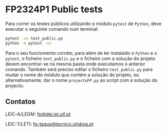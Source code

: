 # FP2324P1 Public tests

Para correr os testes públicos utilizando o módulo `pytest` de `Python`, deve executar o seguinte comando num terminal:

```bash
pytest -vv test_public.py 
python -m pytest -vv
```

Para o seu funciomento correto, para além de ter instalado o `Python` e o `pytest`, o ficheiro `test_public.py` e o ficheiro com a solução do projeto devem encontrar-se na mesma pasta onde executamos o anterior comando. Também será preciso editar o ficheiro `test_public.py` para mudar o nome do módulo que contém a solução do projeto, ou alternativamente,  dar o nome `projectoFP.py` ao script com a solução do projecto.


## Contatos
LEIC-A/LEGM: [fp@dei.ist.utl.pt](mailto:fp@dei.ist.utl.pt) 

LEIC-T/LETI: [fp-tagus@tecnico.ulisboa.pt](mailto:fp-tagus@tecnico.ulisboa.pt)

